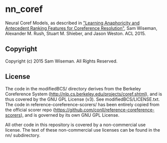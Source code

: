 # nn_coref
Neural Coref Models, as described in ["Learning Anaphoricity and Antecedent Ranking Features for Coreference Resolution"](http://people.seas.harvard.edu/~srush/acl15.pdf), Sam Wiseman, Alexander M. Rush, Stuart M. Shieber, and Jason Weston. ACL 2015.


## Copyright
Copyright (c) 2015 Sam Wiseman. All Rights Reserved.


## License
The code in the modifiedBCS/ directory derives from the Berkeley Coreference System (http://nlp.cs.berkeley.edu/projects/coref.shtml), and is thus covered by the GNU GPL License (v3). See modifiedBCS/LICENSE.txt. The code in reference-coreference-scorers/ has been entirely copied from the official scorer repo (https://github.com/conll/reference-coreference-scorers), and is governed by its own GNU GPL License.

All other code in this repository is covered by a non-commercial use license. The text of these non-commercial use licenses can be found in the nn/ subdirectory.
